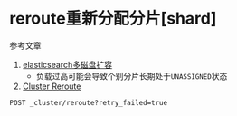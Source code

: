 # reroute重新分配分片[shard]

参考文章

1. [elasticsearch多磁盘扩容](https://blog.csdn.net/illbehere/article/details/78202973)
    - 负载过高可能会导致个别分片长期处于`UNASSIGNED`状态
2. [Cluster Reroute](https://www.elastic.co/guide/en/elasticsearch/reference/5.5/cluster-reroute.html)

```
POST _cluster/reroute?retry_failed=true
```
